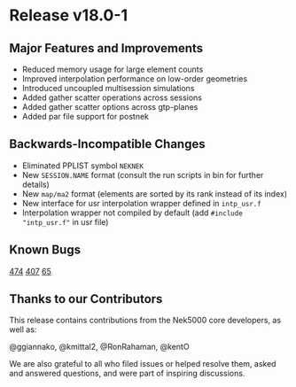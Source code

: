 # Release v18.0-1

## Major Features and Improvements

* Reduced memory usage for large element counts
* Improved interpolation performance on low-order geometries
* Introduced uncoupled multisession simulations
* Added gather scatter operations across sessions
* Added gather scatter options across gtp-planes
* Added par file support for postnek

## Backwards-Incompatible Changes 

* Eliminated PPLIST symbol `NEKNEK`
* New `SESSION.NAME` format (consult the run scripts in bin for further details)
* New `map/ma2` format (elements are sorted by its rank instead of its index)
* New interface for usr interpolation wrapper defined in `intp_usr.f`
* Interpolation wrapper not compiled by default (add `#include "intp_usr.f"` in usr file) 

## Known Bugs 

[474](https://github.com/Nek5000/Nek5000/issues/474)
[407](https://github.com/Nek5000/Nek5000/issues/407)
[65](https://github.com/Nek5000/Nek5000/issues/65)

## Thanks to our Contributors
This release contains contributions from the Nek5000 core developers, as well as:

@ggiannako, @kmittal2, @RonRahaman, @kentO


We are also grateful to all who filed issues or helped resolve them, asked and answered questions, and were part of inspiring discussions.
